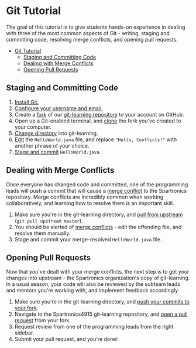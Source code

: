 # Git Tutorial
The goal of this tutorial is to give students hands-on experience in dealing
with three of the most common aspects of Git - writing, staging and
committing code, resolving merge conflicts, and opening pull requests.

<!-- TOC -->

- [Git Tutorial](#git-tutorial)
  - [Staging and Committing Code](#staging-and-committing-code)
  - [Dealing with Merge Conflicts](#dealing-with-merge-conflicts)
  - [Opening Pull Requests](#opening-pull-requests)

<!-- /TOC -->

## Staging and Committing Code

1. [Install Git.](https://spartronics4915.gitbook.io/developer-handbook/git_introduction/git_fundamentals)
2. [Configure your username and email.](https://spartronics4915.gitbook.io/developer-handbook/git_introduction/git_fundamentals#important-set-up-for-the-new-git-user)
3. Create a [fork](https://spartronics4915.gitbook.io/developer-handbook/git_introduction/git_fundamentals#git-fork) of our [git-learning repository](https://github.com/Spartronics4915/git-learning) to your account on GitHub.
4. Open up a Git-enabled terminal, and [clone](https://spartronics4915.gitbook.io/developer-handbook/git_introduction/git_fundamentals#git-clone) the fork you've created to your computer.
5. [Change directory](https://spartronics4915.gitbook.io/developer-handbook/git_introduction/git_faq#common-bash-shell) into git-learning.
6. [Edit](https://spartronics4915.gitbook.io/developer-handbook/git_introduction/git_faq#common-bash-shell) the `HelloWorld.java` file, and replace `"Hello, Conflicts!"` with another phrase of your choice.
7. [Stage and commit](https://spartronics4915.gitbook.io/developer-handbook/git_introduction/git_fundamentals#adding-files) `HelloWorld.java`.

## Dealing with Merge Conflicts
Once everyone has changed code and committed, one of the programming leads will
push a commit that will cause a [merge conflict](https://spartronics4915.gitbook.io/developer-handbook/git_introduction/git_fundamentals#merge-conflicts)
to the Spartronics repository. Merge conflicts are incredibly common when
working collaboratively, and learning how to resolve them is an important
skill.

1. Make sure you're in the git-learning directory, and [pull from upstream](https://spartronics4915.gitbook.io/developer-handbook/git_introduction/git_fundamentals#git-pull-vs-git-fetch-and-and-git-merge) (`git pull upstream master`).
2. You should be alerted of [merge conflicts](https://spartronics4915.gitbook.io/developer-handbook/git_introduction/git_fundamentals#merge-conflicts) - edit the offending file, and resolve them manually.
3. Stage and commit your merge-resolved `HelloWorld.java` file.

## Opening Pull Requests
Now that you've dealt with your merge conflicts, the next step is to get your
changes into upstream - the Spartronics organization's copy of git-learning.
In a usual season, your code will also be reviewed by the subteam leads and
mentors you're working with, and implement feedback accordingly.

1. Make sure you're in the git-learning directory, and [push your commits to your fork](https://spartronics4915.gitbook.io/developer-handbook/git_introduction/git_fundamentals#git-push).
2. Navigate to the Spartronics4915 git-learning repository, and [open a pull request](https://spartronics4915.gitbook.io/developer-handbook/git_introduction/git_fundamentals#github-pull-request) from your fork.
3. Request review from one of the programming leads from the right sidebar.
4. Submit your pull request, and you're done!
